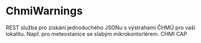 # ChmiWarnings
REST služba pro získání jednoduchého JSONu s výstrahami ČHMÚ pro vaši lokalitu. Např. pro meteostanice se slabým mikrokontorlérem. CHMI CAP
